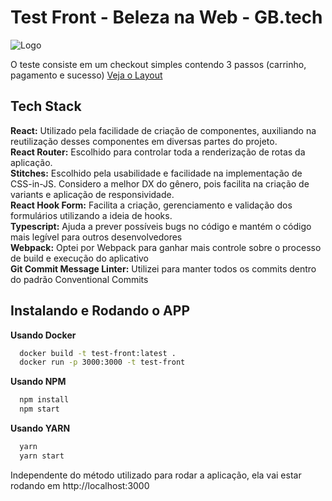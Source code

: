 
# Test Front - Beleza na Web - GB.tech

![Logo](https://res.cloudinary.com/beleza-na-web/image/upload/f_auto,fl_progressive,q_auto:eco/v1/blz/assets-store/0.0.339/images/store/1/logo_2x.png)

O teste consiste em um checkout simples contendo 3 passos (carrinho, pagamento e sucesso) [Veja o Layout](https://projects.invisionapp.com/prototype/font-test-cji0j0khf005c1t0132358e8k)




## Tech Stack

**React:** Utilizado pela facilidade de criação de componentes, auxiliando na reutilização desses componentes em diversas partes do projeto. \
**React Router:** Escolhido para controlar toda a renderização de rotas da aplicação. \
**Stitches:** Escolhido pela usabilidade e facilidade na implementação de CSS-in-JS. Considero a melhor DX do gênero, pois facilita na criação de variants e aplicação de responsividade.\
**React Hook Form:** Facilita a criação, gerenciamento e validação dos formulários utilizando a ideia de hooks. \
**Typescript:** Ajuda a prever possíveis bugs no código e mantém o código mais legível para outros desenvolvedores \
**Webpack:** Optei por Webpack para ganhar mais controle sobre o processo de build e execução do aplicativo \
**Git Commit Message Linter:** Utilizei para manter todos os commits dentro do padrão Conventional Commits




  
## Instalando e Rodando o APP

**Usando Docker**

```bash
  docker build -t test-front:latest . 
  docker run -p 3000:3000 -t test-front
```

**Usando NPM**

```bash
  npm install 
  npm start
```


**Usando YARN**

```bash
  yarn 
  yarn start
```
    
Independente do método utilizado para rodar a aplicação, ela vai estar rodando em http://localhost:3000

